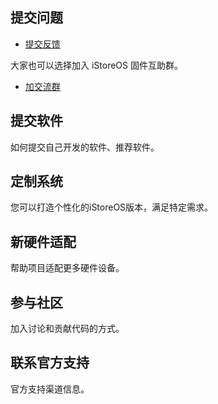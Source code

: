 ## 提交问题

* [提交反馈](https://github.com/linkease/istoreos/issues)

大家也可以选择加入 iStoreOS 固件互助群。

* [加交流群](https://www.koolcenter.com/posts/117)

## 提交软件

如何提交自己开发的软件、推荐软件。

## 定制系统

您可以打造个性化的iStoreOS版本，满足特定需求。

## 新硬件适配

帮助项目适配更多硬件设备。

## 参与社区

加入讨论和贡献代码的方式。

## 联系官方支持

官方支持渠道信息。